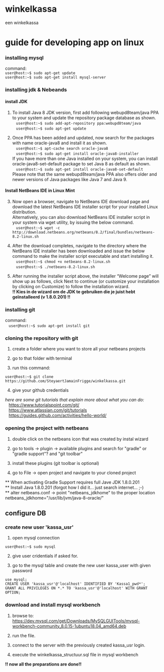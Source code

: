 # winkelkassa
een winkelkassa


# guide for developing app on linux

### installing mysql
command: <br />
`user@host:~$ sudo apt-get update`<br/>
`user@host:~$ sudo apt-get install mysql-server`<br />

### installing jdk & Nebeands
#### install JDK
1. To install Java 8 JDK version, first add following webupd8team/java PPA to your system and update the repository package database as shown.<br />
&nbsp;&nbsp;&nbsp;`user@host:~$ sudo add-apt-repository ppa:webupd8team/java`<br/>
&nbsp;&nbsp;&nbsp;`user@host:~$ sudo apt-get update`

2. Once PPA has been added and updated, now search for the packages with name oracle-java8 and install it as shown.<br />
&nbsp;&nbsp;&nbsp;`user@host:~$ apt-cache search oracle-java8`<br />
&nbsp;&nbsp;&nbsp;`user@host:~$ sudo apt-get install oracle-java8-installer`<br />
If you have more than one Java installed on your system, you can install oracle-java8-set-default package to set Java 8 as default as shown.<br />
&nbsp;&nbsp;&nbsp;`user@host:~$ sudo apt-get install oracle-java8-set-default`<br />
Please note that the same webupd8team/java PPA also offers older and newer versions of Java packages like Java 7 and Java 9.

#### Install NetBeans IDE in Linux Mint
3. Now open a browser, navigate to NetBeans IDE download page and download the latest NetBeans IDE installer script for your installed Linux distribution.<br />
Alternatively, you can also download NetBeans IDE installer script in your system via wget utility, by issuing the below command.<br />
&nbsp;&nbsp;&nbsp;`user@host:~$ wget -c http://download.netbeans.org/netbeans/8.2/final/bundles/netbeans-8.2-linux.sh`

4. After the download completes, navigate to the directory where the NetBeans IDE installer has been downloaded and issue the below command to make the installer script executable and start installing it.<br />
&nbsp;&nbsp;&nbsp;`user@host:~$ chmod +x netbeans-8.2-linux.sh`<br/>
&nbsp;&nbsp;&nbsp;`user@host:~$ ./netbeans-8.2-linux.sh`

5. After running the installer script above, the installer “Welcome page” will show up as follows, click Next to continue (or customize your installation by clicking on Customize) to follow the installation wizard.<br />
**!! Kies in de wizard om de JDK te gebruiken die je juist hebt geïnstalleerd (v 1.8.0.201) !!**

### installing git
command: <br />
&nbsp;&nbsp;&nbsp;`user@host:~$ sudo apt-get install git`

### cloning the repository with git
1. create a folder where you want to store all your netbeans projects

2. go to that folder with terminal

3. run this command:
```shell
user@host:~$ git clone https://github.com/SteyaertJamainFrigge/winkelkassa.git
```

4. give your github credentials

_here are some git tutorials that explain more about what you can do:_ <br/>
&nbsp;&nbsp;&nbsp;https://www.tutorialspoint.com/git/<br/>
&nbsp;&nbsp;&nbsp;https://www.atlassian.com/git/tutorials<br/>
&nbsp;&nbsp;&nbsp;https://guides.github.com/activities/hello-world/


### opening the project with netbeans
1. double click on the netbeans icon that was created by instal wizard

2. go to tools -> plugin -> available plugins and search for "gradle" or "gradle support"? and "git toolbar"

3. install these plugins (git toolbar is optional)

4. go to File -> open project and navigate to your cloned project

** When activating Gradle Support requires full Jave JDK 1.8.0.201<br />
** Install Java 1.8.0.201 (forgot how I did it... just search internet... ;-)<br /> 
** alter netbeans.conf -> point "netbeans_jdkhome" to the proper location <br />
netbeans_jdkhome="/usr/lib/jvm/java-8-oracle/"  

## configure DB

### create new user 'kassa_usr'

1. open mysql connection <br/>
```shell
user@host:~$ sudo mysql
```

2. give user cridentials if asked for.

3. go to the mysql table and create the new user kassa_user with given password<br/>
```mysql
use mysql;
CREATE USER 'kassa_usr'@'localhost' IDENTIFIED BY 'Kassa1_pwd*';
GRANT ALL PRIVILEGES ON *.* TO 'kassa_usr'@'localhost' WITH GRANT OPTION;
```

### download and install mysql workbench

1. browse to: https://dev.mysql.com/get/Downloads/MySQLGUITools/mysql-workbench-community_8.0.15-1ubuntu18.04_amd64.deb

2. run the file.

3. connect to the server with the previously created kassa_usr login.

4. execute the winkelkassa_structuur.sql file in mysql workbench

**!! now all the preparations are done!!**
